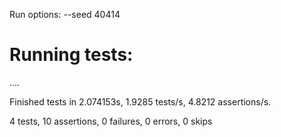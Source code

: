 Run options: --seed 40414

# Running tests:

....

Finished tests in 2.074153s, 1.9285 tests/s, 4.8212 assertions/s.

4 tests, 10 assertions, 0 failures, 0 errors, 0 skips
